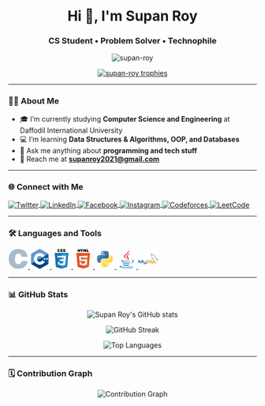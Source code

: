 <h1 align="center">Hi 👋, I'm Supan Roy</h1>
<h3 align="center">CS Student • Problem Solver • Technophile</h3>

<p align="center">
  <img src="https://komarev.com/ghpvc/?username=supan-roy&label=Profile%20views&color=0e75b6&style=flat" alt="supan-roy" />
</p>

<p align="center">
  <a href="https://github.com/ryo-ma/github-profile-trophy">
    <img src="https://github-profile-trophy.vercel.app/?username=supan-roy&theme=dracula&margin-w=15&margin-h=15" alt="supan-roy trophies" />
  </a>
</p>

---

### 🧑‍🎓 About Me

- 🎓 I’m currently studying **Computer Science and Engineering** at Daffodil International University  
- 💻 I’m learning **Data Structures & Algorithms, OOP, and Databases**  
- 💬 Ask me anything about **programming and tech stuff**  
- 📧 Reach me at **supanroy2021@gmail.com**

---

### 🌐 Connect with Me

<p align="left">
  <a href="https://twitter.com/supanroy0" target="blank">
    <img align="center" src="https://img.freepik.com/free-vector/new-2023-twitter-logo-x-icon-design_1017-45418.jpg?t=st=1737613913~exp=1737617513~hmac=f1ce63837d23d63e238142a0bea5ddff40baf822fab887dfc5533fbbfa94a253&w=740" alt="Twitter" height="30" width="30" />
  </a>
  <a href="https://linkedin.com/in/supanroy" target="blank">
    <img align="center" src="https://raw.githubusercontent.com/rahuldkjain/github-profile-readme-generator/master/src/images/icons/Social/linked-in-alt.svg" alt="LinkedIn" height="30" width="40" />
  </a>
  <a href="https://facebook.com/supan.being.roy" target="blank">
    <img align="center" src="https://raw.githubusercontent.com/rahuldkjain/github-profile-readme-generator/master/src/images/icons/Social/facebook.svg" alt="Facebook" height="30" width="40" />
  </a>
  <a href="https://instagram.com/supan.being.roy" target="blank">
    <img align="center" src="https://raw.githubusercontent.com/rahuldkjain/github-profile-readme-generator/master/src/images/icons/Social/instagram.svg" alt="Instagram" height="30" width="40" />
  </a>
  <!-- HackerRank -->
<!--   <a href="https://www.hackerrank.com/supanroy" target="blank">
    <img align="center" src="https://raw.githubusercontent.com/rahuldkjain/github-profile-readme-generator/master/src/images/icons/Social/hackerrank.svg" alt="HackerRank" height="30" width="40" />
  </a> -->
  <a href="https://codeforces.com/profile/supanroy" target="blank">
    <img align="center" src="https://raw.githubusercontent.com/rahuldkjain/github-profile-readme-generator/master/src/images/icons/Social/codeforces.svg" alt="Codeforces" height="30" width="40" />
  </a>
  <!-- LeetCode -->
  <a href="https://www.leetcode.com/supanroy" target="blank">
    <img align="center" src="https://raw.githubusercontent.com/rahuldkjain/github-profile-readme-generator/master/src/images/icons/Social/leet-code.svg" alt="LeetCode" height="30" width="40" />
  </a>
</p>

---

### 🛠️ Languages and Tools

<p align="left">
  <a href="https://www.cprogramming.com/" target="_blank" rel="noreferrer">
    <img src="https://raw.githubusercontent.com/devicons/devicon/master/icons/c/c-original.svg" alt="C" width="40" height="40"/>
  </a>
  <a href="https://www.w3schools.com/cpp/" target="_blank" rel="noreferrer">
    <img src="https://raw.githubusercontent.com/devicons/devicon/master/icons/cplusplus/cplusplus-original.svg" alt="C++" width="40" height="40"/>
  </a>
  <a href="https://www.w3schools.com/css/" target="_blank" rel="noreferrer">
    <img src="https://raw.githubusercontent.com/devicons/devicon/master/icons/css3/css3-original-wordmark.svg" alt="CSS3" width="40" height="40"/>
  </a>
  <a href="https://www.w3.org/html/" target="_blank" rel="noreferrer">
    <img src="https://raw.githubusercontent.com/devicons/devicon/master/icons/html5/html5-original-wordmark.svg" alt="HTML5" width="40" height="40"/>
  </a>
  <a href="https://www.python.org" target="_blank" rel="noreferrer">
    <img src="https://raw.githubusercontent.com/devicons/devicon/master/icons/python/python-original.svg" alt="Python" width="40" height="40"/>
  </a>
  <a href="https://www.java.com" target="_blank" rel="noreferrer">
    <img src="https://raw.githubusercontent.com/devicons/devicon/master/icons/java/java-original.svg" alt="Java" width="40" height="40"/>
  </a>
  <a href="https://www.mysql.com/" target="_blank" rel="noreferrer">
    <img src="https://raw.githubusercontent.com/devicons/devicon/master/icons/mysql/mysql-original-wordmark.svg" alt="MySQL" width="40" height="40"/>
  </a>
  <!-- JavaScript
  <a href="https://developer.mozilla.org/en-US/docs/Web/JavaScript" target="_blank" rel="noreferrer">
    <img src="https://raw.githubusercontent.com/devicons/devicon/master/icons/javascript/javascript-original.svg" alt="JavaScript" width="40" height="40"/>
  </a>
  -->
</p>

---

### 📊 GitHub Stats

<p align="center">
  <img src="https://github-readme-stats.vercel.app/api?username=supan-roy&show_icons=true&theme=tokyonight" alt="Supan Roy's GitHub stats"/>
</p>

<p align="center">
  <img src="https://github-readme-streak-stats.herokuapp.com/?user=supan-roy&theme=tokyonight" alt="GitHub Streak"/>
</p>

<p align="center">
  <img src="https://github-readme-stats.vercel.app/api/top-langs?username=supan-roy&layout=compact&theme=tokyonight" alt="Top Languages"/>
</p>

---

### 🗓️ Contribution Graph

<p align="center">
  <img src="https://github-readme-activity-graph.vercel.app/graph?username=supan-roy&theme=tokyo-night&hide_border=true" alt="Contribution Graph" />
</p>
